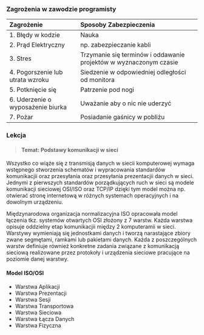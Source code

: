 ### Zagrożenia w zawodzie programisty

| Zagrożenie | Sposoby Zabezpieczenia |
| :----------| :--------------|
| 1. Błędy w kodzie | Nauka |
| 2. Prąd Elektryczny | np. zabezpieczanie kabli |
| 3. Stres | Trzymanie się terminów i oddawanie projektów w wyznaczonym czasie |
| 4. Pogorszenie lub utrata wzroku | Siedzenie w odpowiedniej odległości od monitora |
| 5. Potknięcie się | Patrzenie pod nogi |
| 6. Uderzenie o wyposażenie biurka | Uważanie aby o nic nie uderzyć |
| 7. Pożar | Posiadanie gaśnicy w pobliżu |


### Lekcja 
> #### Temat: Podstawy komunikacji w sieci

Wszystko co wiąże się z transmisją danych w siecii komputerowej wymaga wstępnego stworzenia schematów i wypracowania standardów komunikacjii oraz przesyłania oraz przesyłania prezentacjii danych w sieci. Jednymi z pierwszych standardów porządkujących ruch w sieci są modele komunikacji sieciowej OSI/ISO oraz TCP/IP dzięki tym model można np. otwierać stronę internetową w różnych systemach operacyjnych i na dowolnym urządzeniu. 

Międzynarodowa organizacja normalizacyjna ISO opracowała model łączenia tkz. systemów otwartych OSI złożony z 7 warstw. Każda warstwa opisuje oddzielny etap komunikacjii między 2 komputeramii w sieci. Warstywy wymieniają się jednostkami danych i tworzą narastające zbiory zwane segmętami, ramkami lub pakietami danych. Każda z poszczególnych warstw definiuje również konkretne zadania związane z komunikacją sieciową realizowane przez protokoły i urządzenia sieciowe pracujące na poziomie danej warstwy.

#### Model ISO/OSI
- Warstwa Aplikacji
- Warstwa Prezentacji
- Warstwa Sesji
- Warstwa Transportowa
- Warstwa Sieciowa
- Warstwa Łącza Danych
- Warstwa Fizyczna 
